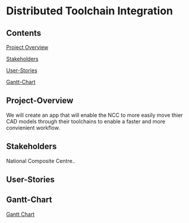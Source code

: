 # Distributed Toolchain Integration

## Contents
[Project Overview](#Project-Overview)

[Stakeholders](#Stakeholders)

[User-Stories](#User-Stories)

[Gantt-Chart](#Gantt-Chart)


## Project-Overview
We will create an app that will enable the NCC to more easily move thier CAD models through their toolchains to enable a faster and more convienient workflow. 

## Stakeholders
National Composite Centre..

## User-Stories

## Gantt-Chart
[Gantt Chart](https://github.com/orgs/spe-uob/projects/119/views/2)

